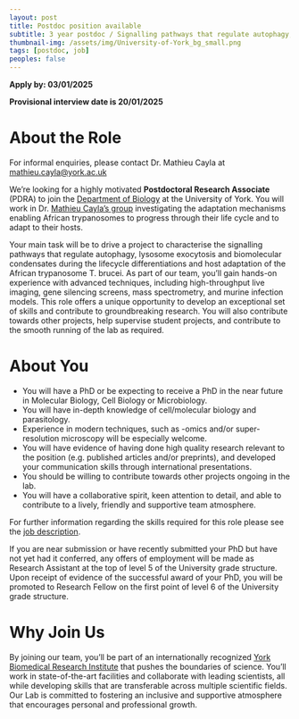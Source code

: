 ```yaml
---
layout: post
title: Postdoc position available
subtitle: 3 year postdoc / Signalling pathways that regulate autophagy, lysosome exocytosis and biomolecular condensates during the lifecycle differentiations of T. brucei
thumbnail-img: /assets/img/University-of-York_bg_small.png
tags: [postdoc, job]
peoples: false
---
```


**Apply by: 03/01/2025**

**Provisional interview date is 20/01/2025**


# About the Role

For informal enquiries, please contact Dr. Mathieu Cayla at <mathieu.cayla@york.ac.uk>

We’re looking for a highly motivated **Postdoctoral Research Associate** (PDRA) to join the [Department of Biology](https://www.york.ac.uk/biology/research/) at the University of York. You will work in Dr. [Mathieu Cayla’s group](https://www.york.ac.uk/biology/people/mathieu-cayla/) investigating the adaptation mechanisms enabling African trypanosomes to progress through their life cycle and to adapt to their hosts.

Your main task will be to drive a project to characterise the signalling pathways that regulate autophagy, lysosome exocytosis and biomolecular condensates during the lifecycle differentiations and host adaptation of the African trypanosome T. brucei. As part of our team, you’ll gain hands-on experience with advanced techniques, including high-throughput live imaging, gene silencing screens, mass spectrometry, and murine infection models. This role offers a unique opportunity to develop an exceptional set of skills and contribute to groundbreaking research. You will also contribute towards other projects, help supervise student projects, and contribute to the smooth running of the lab as required.

# About You

 - You will have a PhD or be expecting to receive a PhD in the near future in Molecular Biology, Cell Biology or Microbiology.
 - You will have in-depth knowledge of cell/molecular biology and parasitology.
 - Experience in modern techniques, such as -omics and/or super-resolution microscopy will be especially welcome.
 - You will have evidence of having done high quality research relevant to the position (e.g. published articles and/or preprints), and developed your communication skills through international presentations.
 - You should be willing to contribute towards other projects ongoing in the lab.
 - You will have a collaborative spirit, keen attention to detail, and able to contribute to a lively, friendly and supportive team atmosphere.

For further information regarding the skills required for this role please see the [job description](https://jobs.york.ac.uk/wd/plsql/wd_portal.view_blob?p_web_site_id=3885&p_web_page_id=573678&p_type=JOBDOC&p_id=513749&p_show=N).

If you are near submission or have recently submitted your PhD but have not yet had it conferred, any offers of employment will be made as Research Assistant at the top of level 5 of the University grade structure. Upon receipt of evidence of the successful award of your PhD, you will be promoted to Research Fellow on the first point of level 6 of the University grade structure.

# Why Join Us

By joining our team, you’ll be part of an internationally recognized [York Biomedical Research Institute](https://www.york.ac.uk/biomedical-research-institute/) that pushes the boundaries of science. You’ll work in state-of-the-art facilities and collaborate with leading scientists, all while developing skills that are transferable across multiple scientific fields. Our Lab is committed to fostering an inclusive and supportive atmosphere that encourages personal and professional growth.

